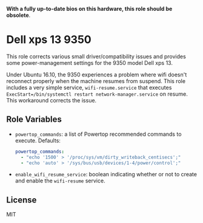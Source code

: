 **With a fully up-to-date bios on this hardware, this role should be obsolete**.

# Dell xps 13 9350

This role corrects various small driver/compatibility issues and provides some power-management settings for the 9350 model Dell xps 13.

Under Ubuntu 16.10, the 9350 experiences a problem where wifi doesn't reconnect properly when the machine resumes from suspend. This role includes a very simple service, `wifi-resume.service` that executes `ExecStart=/bin/systemctl restart network-manager.service` on resume. This workaround corrects the issue.

## Role Variables

- `powertop_commands`: a list of Powertop recommended commands to execute. Defaults:

  ```yaml
  powertop_commands:
    - "echo '1500' > '/proc/sys/vm/dirty_writeback_centisecs';"
    - "echo 'auto' > '/sys/bus/usb/devices/1-4/power/control';"
  ```

- `enable_wifi_resume_service`: boolean indicating whether or not to
  create and enable the `wifi-resume` service.

## License

MIT
